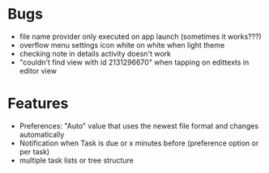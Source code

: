 # Bugs

* file name provider only executed on app launch (sometimes it works???)
* overflow menu settings icon white on white when light theme
* checking note in details activity doesn't work
* "couldn't find view with id 2131296670" when tapping on edittexts in editor view

# Features

* Preferences: "Auto" value that uses the newest file format and changes automatically
* Notification when Task is due or x minutes before (preference option or per task)
* multiple task lists or tree structure